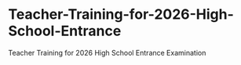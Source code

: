 # Teacher-Training-for-2026-High-School-Entrance
Teacher Training for 2026 High School Entrance Examination
